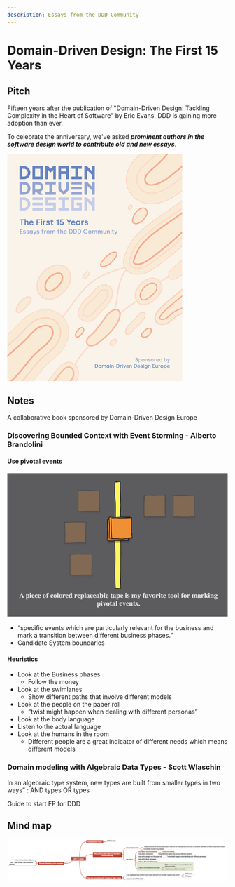 ```yaml
---
description: Essays from the DDD Community
---
```


# Domain-Driven Design: The First 15 Years

## Pitch

Fifteen years after the publication of "Domain-Driven Design: Tackling Complexity in the Heart of Software" by Eric Evans, DDD is gaining more adoption than ever. 

To celebrate the anniversary, we've asked _**prominent authors in the software design world to contribute old and new essays**_.

![](<../../../.gitbook/assets/image (350).png>)

## Notes

A collaborative book sponsored by Domain-Driven Design Europe

### Discovering Bounded Context with Event Storming - Alberto Brandolini

#### Use pivotal events 

![](<../../../.gitbook/assets/image (351).png>)

* “specific events which are particularly relevant for the business and mark a transition between different business phases.” 
* Candidate System boundaries

#### Heuristics 

* Look at the Business phases 
  * Follow the money 
* Look at the swimlanes 
  * Show different paths that involve different models 
* Look at the people on the paper roll 
  * “twist might happen when dealing with different personas” 
* Look at the body language 
* Listen to the actual language 
* Look at the humans in the room 
  * Different people are a great indicator of different needs which means different models

###  Domain modeling with Algebraic Data Types - Scott Wlaschin

In an algebraic type system, new types are built from smaller types in two ways” : AND types OR types

Guide to start FP for DDD

## Mind map

![](<../../../.gitbook/assets/image (352).png>)
